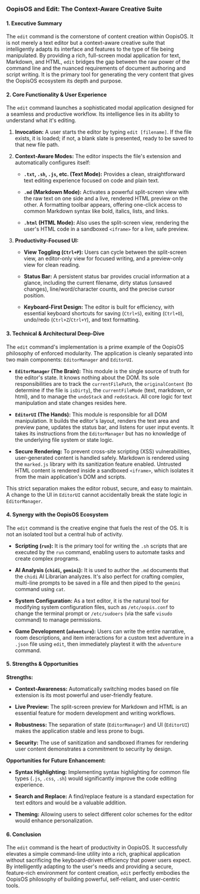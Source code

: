 ### OopisOS and Edit: The Context-Aware Creative Suite

#### 1. Executive Summary

The `edit` command is the cornerstone of content creation within OopisOS. It is not merely a text editor but a context-aware creative suite that intelligently adapts its interface and features to the type of file being manipulated. By providing a rich, full-screen modal application for text, Markdown, and HTML, `edit` bridges the gap between the raw power of the command line and the nuanced requirements of document authoring and script writing. It is the primary tool for generating the very content that gives the OopisOS ecosystem its depth and purpose.

#### 2. Core Functionality & User Experience

The `edit` command launches a sophisticated modal application designed for a seamless and productive workflow. Its intelligence lies in its ability to understand what it's editing.

1. **Invocation:** A user starts the editor by typing `edit [filename]`. If the file exists, it is loaded; if not, a blank slate is presented, ready to be saved to that new file path.
    
2. **Context-Aware Modes:** The editor inspects the file's extension and automatically configures itself:
    
    - **`.txt`, `.sh`, `.js`, etc. (Text Mode):** Provides a clean, straightforward text editing experience focused on code and plain text.
        
    - **`.md` (Markdown Mode):** Activates a powerful split-screen view with the raw text on one side and a live, rendered HTML preview on the other. A formatting toolbar appears, offering one-click access to common Markdown syntax like bold, italics, lists, and links.
        
    - **`.html` (HTML Mode):** Also uses the split-screen view, rendering the user's HTML code in a sandboxed `<iframe>` for a live, safe preview.
        
3. **Productivity-Focused UI:**
    
    - **View Toggling (`Ctrl+P`):** Users can cycle between the split-screen view, an editor-only view for focused writing, and a preview-only view for clean reading.
        
    - **Status Bar:** A persistent status bar provides crucial information at a glance, including the current filename, dirty status (unsaved changes), line/word/character counts, and the precise cursor position.
        
    - **Keyboard-First Design:** The editor is built for efficiency, with essential keyboard shortcuts for saving (`Ctrl+S`), exiting (`Ctrl+O`), undo/redo (`Ctrl+Z`/`Ctrl+Y`), and text formatting.
        
#### 3. Technical & Architectural Deep-Dive

The `edit` command's implementation is a prime example of the OopisOS philosophy of enforced modularity. The application is cleanly separated into two main components: `EditorManager` and `EditorUI`.

- **`EditorManager` (The Brain):** This module is the single source of truth for the editor's state. It knows nothing about the DOM. Its sole responsibilities are to track the `currentFilePath`, the `originalContent` (to determine if the file is `isDirty`), the `currentFileMode` (text, markdown, or html), and to manage the `undoStack` and `redoStack`. All core logic for text manipulation and state changes resides here.
    
- **`EditorUI` (The Hands):** This module is responsible for all DOM manipulation. It builds the editor's layout, renders the text area and preview pane, updates the status bar, and listens for user input events. It takes its instructions from the `EditorManager` but has no knowledge of the underlying file system or state logic.
    
- **Secure Rendering:** To prevent cross-site scripting (XSS) vulnerabilities, user-generated content is handled safely. Markdown is rendered using the `marked.js` library with its sanitization feature enabled. Untrusted HTML content is rendered inside a sandboxed `<iframe>`, which isolates it from the main application's DOM and scripts.
    

This strict separation makes the editor robust, secure, and easy to maintain. A change to the UI in `EditorUI` cannot accidentally break the state logic in `EditorManager`.

#### 4. Synergy with the OopisOS Ecosystem

The `edit` command is the creative engine that fuels the rest of the OS. It is not an isolated tool but a central hub of activity.

- **Scripting (`run`):** It is the primary tool for writing the `.sh` scripts that are executed by the `run` command, enabling users to automate tasks and create complex programs.
    
- **AI Analysis (`chidi`, `gemini`):** It is used to author the `.md` documents that the `chidi` AI Librarian analyzes. It's also perfect for crafting complex, multi-line prompts to be saved in a file and then piped to the `gemini` command using `cat`.
    
- **System Configuration:** As a text editor, it is the natural tool for modifying system configuration files, such as `/etc/oopis.conf` to change the terminal prompt or `/etc/sudoers` (via the safe `visudo` command) to manage permissions.
    
- **Game Development (`adventure`):** Users can write the entire narrative, room descriptions, and item interactions for a custom text adventure in a `.json` file using `edit`, then immediately playtest it with the `adventure` command.
    
#### 5. Strengths & Opportunities

**Strengths:**

- **Context-Awareness:** Automatically switching modes based on file extension is its most powerful and user-friendly feature.
    
- **Live Preview:** The split-screen preview for Markdown and HTML is an essential feature for modern development and writing workflows.
    
- **Robustness:** The separation of state (`EditorManager`) and UI (`EditorUI`) makes the application stable and less prone to bugs.
    
- **Security:** The use of sanitization and sandboxed iframes for rendering user content demonstrates a commitment to security by design.
    
**Opportunities for Future Enhancement:**

- **Syntax Highlighting:** Implementing syntax highlighting for common file types (`.js`, `.css`, `.sh`) would significantly improve the code editing experience.
    
- **Search and Replace:** A find/replace feature is a standard expectation for text editors and would be a valuable addition.
    
- **Theming:** Allowing users to select different color schemes for the editor would enhance personalization.
    
#### 6. Conclusion

The `edit` command is the heart of productivity in OopisOS. It successfully elevates a simple command-line utility into a rich, graphical application without sacrificing the keyboard-driven efficiency that power users expect. By intelligently adapting to the user's needs and providing a secure, feature-rich environment for content creation, `edit` perfectly embodies the OopisOS philosophy of building powerful, self-reliant, and user-centric tools.